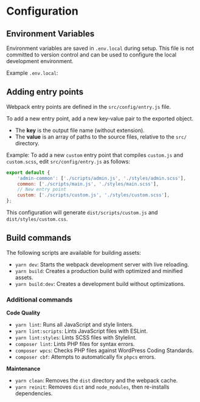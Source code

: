 # Configuration

## Environment Variables

Environment variables are saved in `.env.local` during setup. This file is not committed to version control and can be used to configure the local development environment.

Example `.env.local`:

## Adding entry points

Webpack entry points are defined in the `src/config/entry.js` file.

To add a new entry point, add a new key-value pair to the exported object.
- The **key** is the output file name (without extension).
- The **value** is an array of paths to the source files, relative to the `src/` directory.

Example: To add a new `custom` entry point that compiles `custom.js` and `custom.scss`, edit `src/config/entry.js` as follows:

```javascript
export default {
	'admin-common': ['./scripts/admin.js', './styles/admin.scss'],
	common: ['./scripts/main.js', './styles/main.scss'],
    // New entry point
    custom: ['./scripts/custom.js', './styles/custom.scss'],
};
```
This configuration will generate `dist/scripts/custom.js` and `dist/styles/custom.css`.

## Build commands

The following scripts are available for building assets:

-   `yarn dev`: Starts the webpack development server with live reloading.
-   `yarn build`: Creates a production build with optimized and minified assets.
-   `yarn build:dev`: Creates a development build without optimizations.

### Additional commands

**Code Quality**
-   `yarn lint`: Runs all JavaScript and style linters.
-   `yarn lint:scripts`: Lints JavaScript files with ESLint.
-   `yarn lint:styles`: Lints SCSS files with Stylelint.
-   `composer lint`: Lints PHP files for syntax errors.
-   `composer wpcs`: Checks PHP files against WordPress Coding Standards.
-   `composer cbf`: Attempts to automatically fix `phpcs` errors.

**Maintenance**
-   `yarn clean`: Removes the `dist` directory and the webpack cache.
-   `yarn reinit`: Removes `dist` and `node_modules`, then re-installs dependencies.
